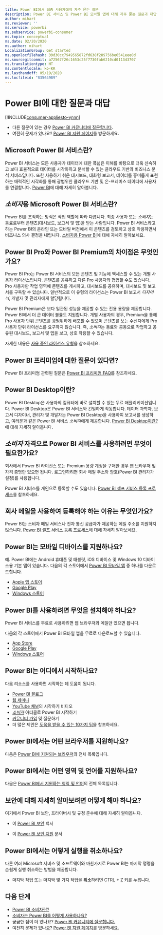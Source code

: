 ```yaml
---
title: Power BI에서 최종 사용자에게 자주 묻는 질문
description: Power BI 서비스 및 Power BI 모바일 앱에 대해 자주 묻는 질문과 대답 목록을 찾습니다.
author: mihart
ms.reviewer: ''
ms.service: powerbi
ms.subservice: powerbi-consumer
ms.topic: conceptual
ms.date: 02/20/2020
ms.author: mihart
LocalizationGroup: Get started
ms.openlocfilehash: 39d30cc7949565872fd638f289756be6541eee0d
ms.sourcegitcommit: a72567f26c1653c25f7730fab6210cd011343707
ms.translationtype: HT
ms.contentlocale: ko-KR
ms.lasthandoff: 05/19/2020
ms.locfileid: "83564989"
---
```

# <a name="frequently-asked-questions-about-power-bi"></a>Power BI에 대한 질문과 대답

[!INCLUDE[consumer-appliesto-ynnn](../includes/consumer-appliesto-ynnn.md)]

* 다른 질문이 있는 경우 [Power BI 커뮤니티에 질문합니다](https://community.powerbi.com/).
* 여전히 문제가 있나요? [Power BI 지원 페이지](https://powerbi.microsoft.com/support/)를 방문하세요.

## <a name="what-is-the-microsoft-power-bi-service"></a>Microsoft Power BI 서비스란?

Power BI 서비스는 모든 사용자가 데이터에 대한 폭넓은 이해를 바탕으로 더욱 신속하고 보다 효율적으로 데이터를 시각화하고 분석할 수 있는 클라우드 기반의 비즈니스 분석 서비스입니다. 또한 사용하기 쉬운 대시보드, 대화형 보고서, 데이터를 흥미롭게 표현하는 매력적인 시각화를 통해 광범위한 클라우드 기반 및 온-프레미스 데이터에 사용자를 연결합니다. [Power BI](../fundamentals/power-bi-overview.md)에 대해 자세히 알아봅니다.

## <a name="what-is-the-microsoft-power-bi-service-for-consumers"></a>*소비자*용 Microsoft Power BI 서비스란?

Power BI를 조작하는 방식은 작업 역할에 따라 다릅니다. 최종 사용자 또는 *소비자*는 동료로부터 콘텐츠(대시보드, 보고서 및 앱)을 받는 사람입니다. Power BI 서비스라고 하는 Power BI의 온라인 또는 모바일 버전에서 이 콘텐츠를 검토하고 상호 작용하면서 비즈니스 의사 결정을 내립니다.  [소비자용 Power BI](index.yml)에 대해 자세히 알아보세요.


## <a name="whats-the-difference-between-power-bi-pro-and-power-bi-premium"></a>Power BI Pro와 Power BI Premium의 차이점은 무엇인가요?

Power BI Pro는 Power BI 서비스의 모든 콘텐츠 및 기능에 액세스할 수 있는 개별 사용자 라이선스입니다. 콘텐츠를 공유하고 다른 Pro 사용자와 협업할 수도 있습니다. Pro 사용자만 작업 영역에 콘텐츠를 게시하고, 대시보드를 공유하며, 대시보드 및 보고서를 구독할 수 있습니다. 일반적으로 이 유형의 라이선스는 Power BI 보고서 *디자이너*, 개발자 및 관리자에게 할당됩니다. 

Power BI Premium은 보다 일관된 성능을 제공할 수 있는 전용 용량을 제공합니다. Power BI에서 더 큰 데이터 볼륨도 지원합니다. 개별 사용자의 경우, Premium을 통해 Pro 사용자 단위 콘텐츠를 광범위하게 배포할 수 있으며 콘텐츠를 보는 수신자에게 Pro 사용자 단위 라이선스를 요구하지 않습니다. 즉, *소비자*는 동료와 공동으로 작업하고 공유된 대시보드, 보고서 및 앱을 보고, 상호 작용할 수 있습니다. 

자세한 내용은 [사용 중인 라이선스 유형](end-user-license.md)을 참조하세요.

## <a name="what-if-i-have-questions-about-power-bi-premium"></a>Power BI 프리미엄에 대한 질문이 있다면?

Power BI 프리미엄 관련된 질문은 [Power BI 프리미엄 FAQ](../admin/service-premium-faq.md)를 참조하세요.

## <a name="what-is-power-bi-desktop"></a>Power BI Desktop이란?

Power BI Desktop은 사용자의 컴퓨터에 바로 설치할 수 있는 무료 애플리케이션입니다. Power BI Desktop은 Power BI 서비스와 긴밀하게 작동합니다.  데이터 과학자, 보고서 디자이너, 관리자 및 개발자는 Power BI Desktop을 사용하여 보고서를 생성하고, 여러분과 같은 Power BI 서비스 *소비자*에게 제공합니다. [Power BI Desktop이란?](../fundamentals/desktop-what-is-desktop.md)에 대해 자세히 알아봅니다.

## <a name="what-do-i-need-to-use-the-power-bi-service-as-a-consumer"></a>*소비자* 자격으로 Power BI 서비스를 사용하려면 무엇이 필요한가요?

회사에서 Power BI 라이선스 또는 Premium 용량 계정을 구매한 경우 웹 브라우저 및 자격 증명만 있으면 됩니다. 로그인하려면 회사 메일 주소와 암호(Power BI 관리자가 설정)를 사용합니다.  

Power BI 서비스를 개인으로 등록할 수도 있습니다. [Power BI 셀프 서비스 등록 프로세스](../fundamentals/service-self-service-signup-for-power-bi.md)를 참조하세요.

## <a name="why-do-i-have-to-sign-up-with-my-work-email"></a>회사 메일을 사용하여 등록해야 하는 이유는 무엇인가요?

Power BI는 소비자 메일 서비스나 전자 통신 공급자가 제공하는 메일 주소를 지원하지 않습니다. [Power BI 셀프 서비스 등록 프로세스](../fundamentals/service-self-service-signup-for-power-bi.md)에 대해 자세히 알아보세요.

## <a name="does-power-bi-support-mobile-devices"></a>Power BI는 모바일 디바이스를 지원하나요?

예. Power BI에는 Android 휴대폰 및 태블릿, iOS 디바이스 및 Windows 10 디바이스용 기본 앱이 있습니다. 다음의 각 스토어에서 [Power BI 모바일 앱](https://powerbi.microsoft.com/mobile) 중 하나를 다운로드합니다.  

* [Apple 앱 스토어](https://go.microsoft.com/fwlink/?LinkId=526218)
* [Google Play](https://go.microsoft.com/fwlink/?LinkID=544867&clcid=0x409)
* [Windows 스토어](https://go.microsoft.com/fwlink/?LinkId=526478)

## <a name="what-do-i-need-to-install-to-use-power-bi"></a>Power BI를 사용하려면 무엇을 설치해야 하나요?

Power BI 서비스를 무료로 사용하려면 웹 브라우저와 메일만 있으면 됩니다.

다음의 각 스토어에서 Power BI 모바일 앱을 무료로 다운로드할 수 있습니다.

* [App Store](https://go.microsoft.com/fwlink/?LinkId=526218)
* [Google Play](https://go.microsoft.com/fwlink/?LinkID=544867&clcid=0x409)
* [Windows 스토어](https://go.microsoft.com/fwlink/?LinkId=526478)

## <a name="where-do-i-get-started-with-power-bi"></a>Power BI는 어디에서 시작하나요?

다음 리소스를 사용하면 시작하는 데 도움이 됩니다.

* [Power BI 블로그](https://powerbi.microsoft.com/blog/)
* [웹 세미나](../fundamentals/webinars.md)
* [YouTube 채널](https://www.youtube.com/user/mspowerbi)의 시작하기 비디오
* [*소비자*](index.yml) 아티클로 Power BI 시작하기
* [커뮤니티 가입](https://community.powerbi.com/) 및 질문하기
* 더 많은 제안은 [도움을 받을 수 있는 10가지 팁](../fundamentals/service-tips-for-finding-help.md)을 참조하세요.

## <a name="what-browsers-does-power-bi-support"></a>Power BI에서는 어떤 브라우저를 지원하나요?

다음은 [Power BI에 지원되는 브라우저](../fundamentals/power-bi-browsers.md)의 전체 목록입니다.

## <a name="what-regions-and-languages-does-power-bi-support"></a>Power BI에서는 어떤 영역 및 언어를 지원하나요?

다음은 [Power BI에서 지원하는 영역 및 언어](../fundamentals/supported-languages-countries-regions.md)의 전체 목록입니다.

## <a name="where-can-i-learn-more-about-security"></a>보안에 대해 자세히 알아보려면 어떻게 해야 하나요?

여기에서 Power BI 보안, 프라이버시 및 규정 준수에 대해 자세히 알아봅니다.

* 이 [Power BI 보안](https://go.microsoft.com/fwlink/?LinkId=829185) 백서

* 이 [Power BI 보안 지원](../admin/service-admin-power-bi-security.md) 문서

## <a name="how-do-i-undo-in-power-bi"></a>Power BI에서는 어떻게 실행을 취소하나요?

다른 여러 Microsoft 서비스 및 소프트웨어와 마찬가지로 Power BI는 마지막 명령을 손쉽게 실행 취소하는 방법을 제공합니다.

* 마지막 작업 또는 마지막 몇 가지 작업을 **취소**하려면 CTRL + Z 키를 누릅니다.

## <a name="next-steps"></a>다음 단계

* [Power BI 소비자란?](end-user-consumer.md)
* [소비자는 Power BI를 어떻게 사용하나요?](end-user-reading-view.md)
* 궁금한 점이 더 있나요? [Power BI 커뮤니티에 질문합니다.](https://community.powerbi.com/)
* 여전히 문제가 있나요? [Power BI 지원 페이지](https://powerbi.microsoft.com/support/)를 방문하세요.